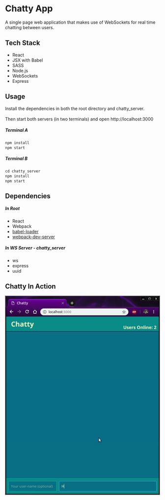Chatty App
=====================

A single page web application that makes use of WebSockets for real time chatting between users.

Tech Stack
-------------------

* React
* JSX with Babel
* SASS
* Node.js
* WebSockets
* Express

Usage
-------------------

Install the dependencies in both the root directory and chatty_server.<br />   
Then start both servers (in two terminals) and open http://localhost:3000

##### Terminal A
```
npm install
npm start
```
##### Terminal B
```
cd chatty_server
npm install
npm start
```

Dependencies
-------------------

##### In Root
* React
* Webpack
* [babel-loader](https://github.com/babel/babel-loader)
* [webpack-dev-server](https://github.com/webpack/webpack-dev-server)

##### In WS Server - chatty_server
* ws
* express
* uuid

Chatty In Action
-------------------

![Gif of Chatty In Action](https://github.com/tristanberezowski/chatty-app/blob/master/demo.gif)